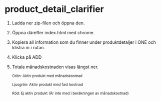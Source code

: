 # product_detail_clarifier

1. Ladda ner zip-filen och öppna den.
2. Öppna därefter index.html med chrome.
3. Kopiera all information som du finner under produktdetaljer i ONE och klistra in i rutan.
4. Klicka på ADD
5. Totala månadskostnaden visas längst ner.
   
    <sub>Grön: Aktiv produkt med månadskostnad</sub>
    
    <sub>Ljusgrön: Aktiv produkt med fast kostnad</sub>
    
    <sub>Röd: Ej aktiv produkt (Är inte med i beräkningen av månadskostnad)</sub>

